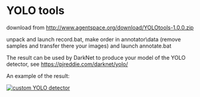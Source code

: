 # YOLO tools 

download from http://www.agentspace.org/download/YOLOtools-1.0.0.zip

unpack and launch record.bat, make order in annotator\data (remove samples and transfer there your images)
and launch annotate.bat

The result can be used by DarkNet to produce your model of the YOLO detector,
see https://pjreddie.com/darknet/yolo/

An example of the result:

[![custom YOLO detector](https://img.youtube.com/vi/odZIUhqXA8A/0.jpg)](https://www.youtube.com/watch?v=odZIUhqXA8A)
